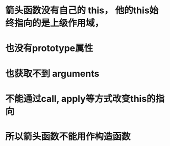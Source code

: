 # 箭头函数没有自己的 this， 他的this始终指向的是上级作用域，
# 也没有prototype属性
# 也获取不到 arguments 
# 不能通过call, apply等方式改变this的指向
# 所以箭头函数不能用作构造函数